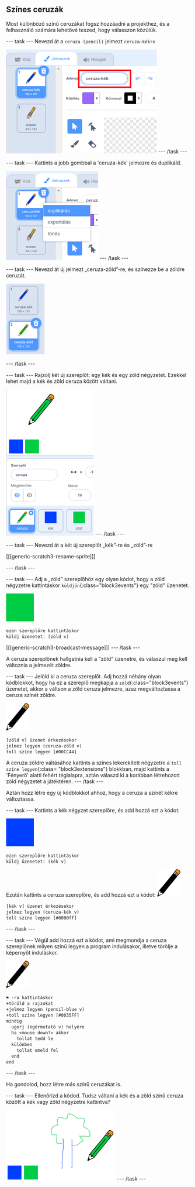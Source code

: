 ## Színes ceruzák

Most különböző színű ceruzákat fogsz hozzáadni a projekthez, és a felhasználó számára lehetővé teszed, hogy válasszon közülük.

--- task --- Nevezd át a `ceruza (pencil)` jelmezt `ceruza-kékre`

![ceruza átnevezése](images/rename-pencil.png) --- /task ---

--- task --- Kattints a jobb gombbal a 'ceruza-kék' jelmezre és duplikáld.

![képernyőkép](images/paint-blue-duplicate.png) --- /task ---

--- task --- Nevezd át új jelmezt „ceruza-zöld”-re, és színezze be a zöldre ceruzát.

![képernyőkép](images/paint-pencil-green.png)

--- /task ---

--- task --- Rajzolj két új szereplőt: egy kék és egy zöld négyzetet. Ezekkel lehet majd a kék és zöld ceruza között váltani.

![képernyőkép](images/paint-selectors.png) --- /task ---

--- task --- Nevezd át a két új szereplőt „kék”-re és „zöld”-re

[[[generic-scratch3-rename-sprite]]]

--- /task ---

--- task --- Adj a „zöld” szereplőhöz egy olyan kódot, hogy a zöld négyzetre kattintáskor `küldjön`{:class="block3events"} egy "zöld" üzenetet.

![zöld négyzet](images/green_square.png)

```blocks3
ezen szereplőre kattintáskor
küldj üzenetet: (zöld v)
```

[[[generic-scratch3-broadcast-message]]] --- /task ---

A ceruza szereplőnek hallgatnia kell a "zöld" üzenetre, és válaszul meg kell változnia a jelmezét zöldre.

--- task --- Jelöld ki a ceruza szereplőt. Adj hozzá néhány olyan kódblokkot, hogy ha ez a szereplő megkapja a `zöld`{:class="block3events"} üzenetet, akkor a váltson a zöld ceruza jelmezre, azaz megváltoztassa a ceruza színét zöldre.

![ceruza](images/pencil.png)

```blocks3
[zöld v] üzenet érkezésekor
jelmez legyen (ceruza-zöld v)
toll színe legyen [#00CC44]
```

A ceruza zöldre váltásához kattints a színes lekerekített négyzetre a `toll színe legyen`{:class= "block3extensions"} blokkban, majd kattints a 'Fényerő' alatti fehért téglalapra, aztán válaszd ki a korábban létrehozott zöld négyzetet a játéktéren. --- /task ---

Aztán hozz létre egy új kódblokkot ahhoz, hogy a ceruza a színét kékre változtassa.

--- task --- Kattints a kék négyzet szereplőre, és add hozzá ezt a kódot:

![kék négyzet](images/blue_square.png)

```blocks3
ezen szereplőre kattintáskor
küldj üzenetet: (kék v)
```

Ezután kattints a ceruza szereplőre, és add hozzá ezt a kódot: ![ceruza](images/pencil.png)

```blocks3
[kék v] üzenet érkezésekor
jelmez legyen (ceruza-kék v)
toll színe legyen [#0000ff]
```

--- /task ---

--- task --- Végül add hozzá ezt a kódot, ami megmondja a ceruza szereplőnek milyen színű legyen a program indulásakor, illetve törölje a képernyőt induláskor.

![ceruza](images/pencil.png)

```blocks3
⚑ -ra kattintáskor
+töröld a rajzokat
+jelmez legyen (pencil-blue v)
+toll színe legyen [#0035FF]
mindig 
  ugorj (egérmutató v) helyére
  ha <mouse down?> akkor 
    tollat tedd le
  különben 
    tollat emeld fel
  end
end
```

--- /task ---

Ha gondolod, hozz létre más színű ceruzákat is.

--- task --- Ellenőrizd a kódod. Tudsz váltani a kék és a zöld színű ceruza között a kék vagy zöld négyzetre kattintva?

![képernyőkép](images/paint-pens-test.png) --- /task ---
